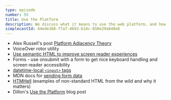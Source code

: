 ```yaml
---
type: episode
number: 55
title: Use the Platform
description: We discuss what it means to use the web platform, and how that helps improve the user and developer experience in Elm apps.
simplecastId: 44ede368-f7a7-4692-b14c-850e29a640e6
---
```


- Alex Russell's post [Platform Adjacency Theory](https://infrequently.org/2020/06/platform-adjacency-theory)
- VoiceOver rotor utility
- [Use semantic HTML to improve screen reader experiences](https://incrementalelm.com/use-semantic-html-to-improve-screen-reader-experiences)
- Forms - use onsubmit with a form to get nice keyboard handling and screen reader accessibility
- [datetime-local `<input>` tags](https://developer.mozilla.org/en-US/docs/Web/HTML/Element/input/datetime-local)
- MDN docs for [sending form data](https://developer.mozilla.org/en-US/docs/Learn/Forms/Sending_and_retrieving_form_data)
- [HTMHell](https://www.htmhell.dev/) (examples of non-standard HTML from the wild and why it matters)
- Dillon's [Use the Platform](https://incrementalelm.com/use-the-platform) blog post

